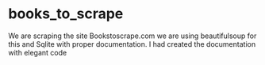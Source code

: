 # books_to_scrape
We are scraping the site Bookstoscrape.com 
we are using beautifulsoup for this and Sqlite with proper documentation.
I had created the documentation with elegant code 

